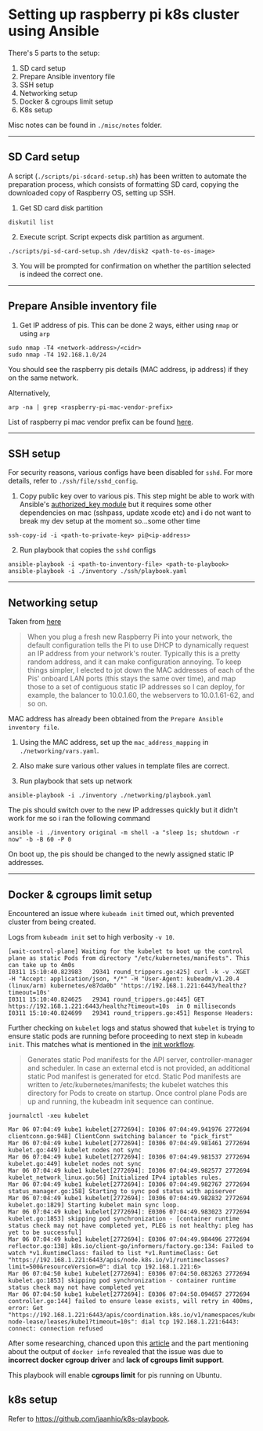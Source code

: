 # Setting up raspberry pi k8s cluster using Ansible

There's 5 parts to the setup:
1. SD card setup
2. Prepare Ansible inventory file
3. SSH setup
4. Networking setup
5. Docker & cgroups limit setup
5. K8s setup

Misc notes can be found in `./misc/notes` folder.

---
## SD Card setup
A script (`./scripts/pi-sdcard-setup.sh`) has been written to automate the preparation process, which consists of formatting SD card, copying the downloaded copy of Raspberry OS, setting up SSH.

1. Get SD card disk partition 
```
diskutil list
```
2. Execute script. Script expects disk partition as argument. 
```
./scripts/pi-sd-card-setup.sh /dev/disk2 <path-to-os-image>
```
3. You will be prompted for confirmation on whether the partition selected is indeed the correct one.

---
## Prepare Ansible inventory file
1. Get IP address of pis. This can be done 2 ways, either using `nmap` or using `arp`
```
sudo nmap -T4 <network-address>/<cidr>
sudo nmap -T4 192.168.1.0/24
```
You should see the raspberry pis details (MAC address, ip address) if they on the same network.

Alternatively,
```
arp -na | grep <raspberry-pi-mac-vendor-prefix>
```
List of raspberry pi mac vendor prefix can be found [here](https://udger.com/resources/mac-address-vendor-detail?name=raspberry_pi_foundation).

---
## SSH setup
For security reasons, various configs have been disabled for `sshd`. For more details, refer to `./ssh/file/sshd_config`.

1. Copy public key over to various pis. This step might be able to work with Ansible's [authorized_key module](https://docs.ansible.com/ansible/latest/collections/ansible/posix/authorized_key_module.html) but it requires some other dependencies on mac (sshpass, update xcode etc) and i do not want to break my dev setup at the moment so...some other time
```
ssh-copy-id -i <path-to-private-key> pi@<ip-address>
```
2. Run playbook that copies the `sshd` configs

```
ansible-playbook -i <path-to-inventory-file> <path-to-playbook>
ansible-playbook -i ./inventory ./ssh/playbook.yaml
```

---
## Networking setup

Taken from [here](https://github.com/geerlingguy/raspberry-pi-dramble/tree/master/setup/networking)
> When you plug a fresh new Raspberry Pi into your network, the default configuration tells the Pi to use DHCP to dynamically request an IP address from your network's router. Typically this is a pretty random address, and it can make configuration annoying.
To keep things simpler, I elected to jot down the MAC addresses of each of the Pis' onboard LAN ports (this stays the same over time), and map those to a set of contiguous static IP addresses so I can deploy, for example, the balancer to 10.0.1.60, the webservers to 10.0.1.61-62, and so on.

MAC address has already been obtained from the `Prepare Ansible inventory file`.

1. Using the MAC address, set up the `mac_address_mapping` in `./networking/vars.yaml`.

2. Also make sure various other values in template files are correct.
3. Run playbook that sets up network

```
ansible-playbook -i ./inventory ./networking/playbook.yaml
```
The pis should switch over to the new IP addresses quickly but it didn't work for me so i ran the following command
```
ansible -i ./inventory original -m shell -a "sleep 1s; shutdown -r now" -b -B 60 -P 0
```
On boot up, the pis should be changed to the newly assigned static IP addresses.

---
## Docker & cgroups limit setup
Encountered an issue where `kubeadm init` timed out, which prevented cluster from being created.

Logs from `kubeadm init` set to high verbosity `-v 10`.
```
[wait-control-plane] Waiting for the kubelet to boot up the control plane as static Pods from directory "/etc/kubernetes/manifests". This can take up to 4m0s
I0311 15:10:40.823983   29341 round_trippers.go:425] curl -k -v -XGET  -H "Accept: application/json, */*" -H "User-Agent: kubeadm/v1.20.4 (linux/arm) kubernetes/e87da0b" 'https://192.168.1.221:6443/healthz?timeout=10s'
I0311 15:10:40.824625   29341 round_trippers.go:445] GET https://192.168.1.221:6443/healthz?timeout=10s  in 0 milliseconds
I0311 15:10:40.824699   29341 round_trippers.go:451] Response Headers:
```
Further checking on `kubelet` logs and status showed that `kubelet` is trying to ensure static pods are running before proceeding to next step in `kubeadm init`. This matches what is mentioned in the [init workflow](https://kubernetes.io/docs/reference/setup-tools/kubeadm/kubeadm-init/#init-workflow).
>Generates static Pod manifests for the API server, controller-manager and scheduler. In case an external etcd is not provided, an additional static Pod manifest is generated for etcd.
Static Pod manifests are written to /etc/kubernetes/manifests; the kubelet watches this directory for Pods to create on startup.
Once control plane Pods are up and running, the kubeadm init sequence can continue.

`journalctl -xeu kubelet`
```
Mar 06 07:04:49 kube1 kubelet[2772694]: I0306 07:04:49.941976 2772694 clientconn.go:948] ClientConn switching balancer to "pick_first"
Mar 06 07:04:49 kube1 kubelet[2772694]: I0306 07:04:49.981461 2772694 kubelet.go:449] kubelet nodes not sync
Mar 06 07:04:49 kube1 kubelet[2772694]: I0306 07:04:49.981537 2772694 kubelet.go:449] kubelet nodes not sync
Mar 06 07:04:49 kube1 kubelet[2772694]: I0306 07:04:49.982577 2772694 kubelet_network_linux.go:56] Initialized IPv4 iptables rules.
Mar 06 07:04:49 kube1 kubelet[2772694]: I0306 07:04:49.982767 2772694 status_manager.go:158] Starting to sync pod status with apiserver
Mar 06 07:04:49 kube1 kubelet[2772694]: I0306 07:04:49.982832 2772694 kubelet.go:1829] Starting kubelet main sync loop.
Mar 06 07:04:49 kube1 kubelet[2772694]: E0306 07:04:49.983023 2772694 kubelet.go:1853] skipping pod synchronization - [container runtime status check may not have completed yet, PLEG is not healthy: pleg has yet to be successful]
Mar 06 07:04:49 kube1 kubelet[2772694]: E0306 07:04:49.984496 2772694 reflector.go:138] k8s.io/client-go/informers/factory.go:134: Failed to watch *v1.RuntimeClass: failed to list *v1.RuntimeClass: Get "https://192.168.1.221:6443/apis/node.k8s.io/v1/runtimeclasses?limit=500&resourceVersion=0": dial tcp 192.168.1.221:6>
Mar 06 07:04:50 kube1 kubelet[2772694]: E0306 07:04:50.083263 2772694 kubelet.go:1853] skipping pod synchronization - container runtime status check may not have completed yet
Mar 06 07:04:50 kube1 kubelet[2772694]: E0306 07:04:50.094657 2772694 controller.go:144] failed to ensure lease exists, will retry in 400ms, error: Get "https://192.168.1.221:6443/apis/coordination.k8s.io/v1/namespaces/kube-node-lease/leases/kube1?timeout=10s": dial tcp 192.168.1.221:6443: connect: connection refused
```

After some researching, chanced upon this [article](https://opensource.com/article/20/6/kubernetes-raspberry-pi) and the part mentioning about the output of `docker info` revealed that the issue was due to **incorrect docker cgroup driver** and **lack of cgroups limit support**.

This playbook will enable **cgroups limit** for pis running on Ubuntu.

## k8s setup
Refer to https://github.com/jaanhio/k8s-playbook.
